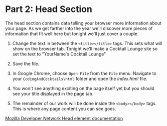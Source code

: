 # Part 2: Head Section
The head section contains data telling your browser more information about your page.  As we get farther into the year we'll discover more pieces of information that fit well here but tonight we'll just cover a couple.

1. Change the text in between the `<title></title>` tags.  This sets what will show on the browser tab.  Tonight we'll make a Cocktail Lounge site so set the text to "YourName's Cocktail Lounge"

2. Save the file.

3. In Google Chrome, choose `Open File` from the `File` menu.  Navigate to your `CodingAndCocktails\html` folder and open the _index.html_ file.

4. You won't see anything exciting on the page itself yet but you should see your title displayed in the page tab.

5. The remainder of our work will be done inside the `<body></body>` tags.  This is where any page content you can see goes.

[Mozilla Developer Network Head element documentation](https://developer.mozilla.org/en-US/docs/Web/HTML/Element/head)